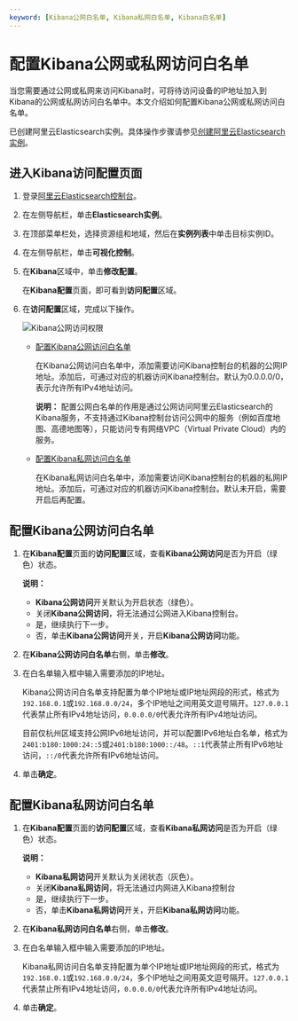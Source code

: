 ```yaml
---
keyword: [Kibana公网白名单, Kibana私网白名单, Kibana白名单]
---
```


# 配置Kibana公网或私网访问白名单

当您需要通过公网或私网来访问Kibana时，可将待访问设备的IP地址加入到Kibana的公网或私网访问白名单中。本文介绍如何配置Kibana公网或私网访问白名单。

已创建阿里云Elasticsearch实例。具体操作步骤请参见[创建阿里云Elasticsearch实例](/intl.zh-CN/快速入门/步骤一：创建实例/创建阿里云Elasticsearch实例.md)。

## 进入Kibana访问配置页面

1.  登录[阿里云Elasticsearch控制台](https://elasticsearch.console.aliyun.com/#/home)。

2.  在左侧导航栏，单击**Elasticsearch实例**。

3.  在顶部菜单栏处，选择资源组和地域，然后在**实例列表**中单击目标实例ID。

4.  在左侧导航栏，单击**可视化控制**。

5.  在**Kibana**区域中，单击**修改配置**。

    在**Kibana配置**页面，即可看到**访问配置**区域。

6.  在**访问配置**区域，完成以下操作。

    ![Kibana公网访问权限](https://static-aliyun-doc.oss-cn-hangzhou.aliyuncs.com/assets/img/zh-CN/4056359951/p49791.png)

    -   [配置Kibana公网访问白名单](#section_ovn_tjs_bcm)

        在Kibana公网访问白名单中，添加需要访问Kibana控制台的机器的公网IP地址。添加后，可通过对应的机器访问Kibana控制台。默认为0.0.0.0/0，表示允许所有IPv4地址访问。

        **说明：** 配置公网白名单的作用是通过公网访问阿里云Elasticsearch的Kibana服务，不支持通过Kibana控制台访问公网中的服务（例如百度地图、高德地图等），只能访问专有网络VPC（Virtual Private Cloud）内的服务。

    -   [配置Kibana私网访问白名单](#section_ahf_n6m_1o4)

        在Kibana私网访问白名单中，添加需要访问Kibana控制台的机器的私网IP地址。添加后，可通过对应的机器访问Kibana控制台。默认未开启，需要开启后再配置。


## 配置Kibana公网访问白名单

1.  在**Kibana配置**页面的**访问配置**区域，查看**Kibana公网访问**是否为开启（绿色）状态。

    **说明：**

    -   **Kibana公网访问**开关默认为开启状态（绿色）。
    -   关闭**Kibana公网访问**，将无法通过公网进入Kibana控制台。
    -   是，继续执行下一步。
    -   否，单击**Kibana公网访问**开关，开启**Kibana公网访问**功能。
2.  在**Kibana公网访问白名单**右侧，单击**修改**。

3.  在白名单输入框中输入需要添加的IP地址。

    Kibana公网访问白名单支持配置为单个IP地址或IP地址网段的形式，格式为`192.168.0.1`或`192.168.0.0/24`，多个IP地址之间用英文逗号隔开。`127.0.0.1`代表禁止所有IPv4地址访问，`0.0.0.0/0`代表允许所有IPv4地址访问。

    目前仅杭州区域支持公网IPv6地址访问，并可以配置IPv6地址白名单，格式为`2401:b180:1000:24::5`或`2401:b180:1000::/48`。`::1`代表禁止所有IPv6地址访问，`::/0`代表允许所有IPv6地址访问。

4.  单击**确定**。


## 配置Kibana私网访问白名单

1.  在**Kibana配置**页面的**访问配置**区域，查看**Kibana私网访问**是否为开启（绿色）状态。

    **说明：**

    -   **Kibana私网访问**开关默认为关闭状态（灰色）。
    -   关闭**Kibana私网访问**，将无法通过内网进入Kibana控制台
    -   是，继续执行下一步。
    -   否，单击**Kibana私网访问**开关，开启**Kibana私网访问**功能。
2.  在**Kibana私网访问白名单**右侧，单击**修改**。

3.  在白名单输入框中输入需要添加的IP地址。

    Kibana私网访问白名单支持配置为单个IP地址或IP地址网段的形式，格式为`192.168.0.1`或`192.168.0.0/24`，多个IP地址之间用英文逗号隔开。`127.0.0.1`代表禁止所有IPv4地址访问，`0.0.0.0/0`代表允许所有IPv4地址访问。

4.  单击**确定**。


